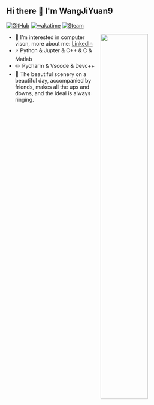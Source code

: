 ## Hi there 👋 I'm WangJiYuan9

[![GitHub](https://img.shields.io/badge/dynamic/json?logo=github&label=GitHub+Followers&labelColor=282c34&color=181717&query=%24.data.totalSubs&url=https%3A%2F%2Fapi.spencerwoo.com%2Fsubstats%2F%3Fsource%3Dgithub%26queryKey%3DYTGhost&longCache=true)](https://github.com/wangjiyuan9)
[![wakatime](https://wakatime.com/badge/user/552abb88-3494-4f3e-8da5-4112560ce3b7.svg)](https://wakatime.com/@552abb88-3494-4f3e-8da5-4112560ce3b7)
[![Steam](https://img.shields.io/badge/dynamic/json?url=https%3A%2F%2Fapi.swo.moe%2Fstats%2Fsteamgames%2F76561198097035806&query=count&color=0b1a37&label=Steam&labelColor=134375&logo=steam&suffix=+games&cacheSeconds=3600)](https://steamcommunity.com/profiles/76561198097035806)


[<img align="right" width="50%" src="https://github-readme-stats-blue-nu.vercel.app/api?username=wangjiyuan9&count_private=true&show_icons=true">](https://github.com/wangjiyuan9)

- 👀 I’m interested in computer vison, more about me: [LinkedIn](https://bjtu.edu.cn/)
- ⚡ Python & Jupter & C++ & C & Matlab
- ✏️ Pycharm & Vscode & Devc++
- 💬 The beautiful scenery on a beautiful day, accompanied by friends, makes all the ups and downs, and the ideal is always ringing.

<!-- <h6>* Badges by <a href="https://github.com/spencerwooo/Substats" target="_blank">Substats</a>. Card by <a href="https://github-readme-stats.vercel.app/" target="_blank">GitHub Readme Stats</a>.</h6> -->
